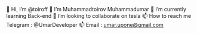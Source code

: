 👋 Hi, I’m @toiroff
👀 I’m Muhammadtoirov Muhammadumar
🌱 I’m currently learning Back-end
💞️ I’m looking to collaborate on tesla
📫 How to reach me Telegram : @UmarDeveloper
📫 Email : umar.upone@gmail.com
